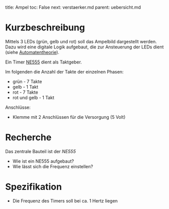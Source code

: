 title: Ampel
toc: False
next: verstaerker.md
parent: uebersicht.md

# Kurzbeschreibung
Mittels 3 LEDs (grün, gelb und rot) soll das Ampelbild dargestellt werden. Dazu wird eine digitale
Logik aufgebaut, die zur Ansteuerung der LEDs dient (siehe [Automatentheorie]({filename}/dic/grundlagen_der_digitaltechnik/automatentheorie.md)).

Ein Timer [NE555](https://de.wikipedia.org/wiki/NE555) dient als Taktgeber.

Im folgenden die Anzahl der Takte der einzelnen Phasen:
* grün - 7 Takte
* gelb - 1 Takt
* rot - 7 Takte
* rot und gelb - 1 Takt

Anschlüsse:

* Klemme mit 2 Anschlüssen für die Versorgung (5 Volt)

# Recherche
Das zentrale Bauteil ist der *NE555*

* Wie ist ein NE555 aufgebaut?
* Wie lässt sich die Frequenz einstellen?

# Spezifikation
* Die Frequenz des Timers soll bei ca. 1 Hertz liegen
